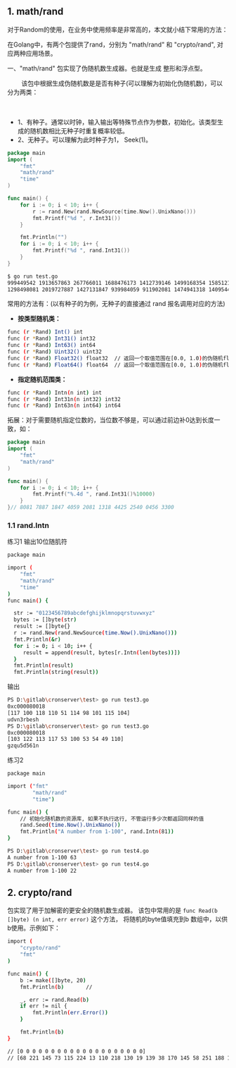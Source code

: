 
## 1. math/rand
对于Random的使用，在业务中使用频率是非常高的，本文就小结下常用的方法：

在Golang中，有两个包提供了rand，分别为 "math/rand" 和 "crypto/rand",  对应两种应用场景。

一、"math/rand" 包实现了伪随机数生成器。也就是生成 整形和浮点型。

　　 该包中根据生成伪随机数是是否有种子(可以理解为初始化伪随机数)，可以分为两类：

　

 - 1、有种子。通常以时钟，输入输出等特殊节点作为参数，初始化。该类型生成的随机数相比无种子时重复概率较低。
 - 2、无种子。可以理解为此时种子为1， Seek(1)。

```go
package main
import (
    "fmt"
    "math/rand"
    "time"
)

func main() {
    for i := 0; i < 10; i++ {
        r := rand.New(rand.NewSource(time.Now().UnixNano()))
        fmt.Printf("%d ", r.Int31())
    }

    fmt.Println("")
    for i := 0; i < 10; i++ {
        fmt.Printf("%d ", rand.Int31())
    }
}
```

```bash
$ go run test.go
999449542 1913657863 267766011 1688476173 1412739146 1499168354 1585121329 858280757 661414473 759656463 
1298498081 2019727887 1427131847 939984059 911902081 1474941318 140954425 336122540 208240456 646203300 
```
常用的方法有：(以有种子的为例，无种子的直接通过 rand 报名调用对应的方法)

 - **按类型随机类：**

```bash
func (r *Rand) Int() int
func (r *Rand) Int31() int32
func (r *Rand) Int63() int64
func (r *Rand) Uint32() uint32
func (r *Rand) Float32() float32  // 返回一个取值范围在[0.0, 1.0)的伪随机float32值
func (r *Rand) Float64() float64  // 返回一个取值范围在[0.0, 1.0)的伪随机float64值
```

 - **指定随机范围类：**

```bash
func (r *Rand) Intn(n int) int
func (r *Rand) Int31n(n int32) int32
func (r *Rand) Int63n(n int64) int64
```

拓展：对于需要随机指定位数的，当位数不够是，可以通过前边补0达到长度一致，如：

```go
package main
import (
    "fmt"
    "math/rand"
)

func main() {
    for i := 0; i < 10; i++ {
        fmt.Printf("%.4d ", rand.Int31()%10000)
    }
}// 8081 7887 1847 4059 2081 1318 4425 2540 0456 3300
```
### 1.1 rand.Intn
练习1 输出10位随肌符
```bash
package main

import (
	"fmt"
	"math/rand"
	"time"
)
func main() {

  str := "0123456789abcdefghijklmnopqrstuvwxyz"
  bytes := []byte(str)
  result := []byte{}
  r := rand.New(rand.NewSource(time.Now().UnixNano())) 
  fmt.Println(&r)
  for i := 0; i < 10; i++ {
     result = append(result, bytes[r.Intn(len(bytes))])
  }
  fmt.Println(result)
  fmt.Println(string(result))
```
输出

```bash
PS D:\gitlab\cronserver\test> go run test3.go
0xc000080018
[117 100 118 110 51 114 98 101 115 104]
udvn3rbesh
PS D:\gitlab\cronserver\test> go run test3.go
0xc000080018
[103 122 113 117 53 100 53 54 49 110]
gzqu5d561n
```
练习2

```bash
package main

import ("fmt"
        "math/rand"
        "time")

func main() {
    // 初始化随机数的资源库, 如果不执行这行, 不管运行多少次都返回同样的值
    rand.Seed(time.Now().UnixNano())
    fmt.Println("A number from 1-100", rand.Intn(81))
}
```

```bash
PS D:\gitlab\cronserver\test> go run test4.go
A number from 1-100 63
PS D:\gitlab\cronserver\test> go run test4.go
A number from 1-100 22
```

## 2. crypto/rand
包实现了用于加解密的更安全的随机数生成器。
该包中常用的是 `func Read(b []byte) (n int, err error)` 这个方法， 将随机的byte值填充到b 数组中，以供b使用。示例如下：

```bash
import (
    "crypto/rand"
    "fmt"
)

func main() {
    b := make([]byte, 20)
    fmt.Println(b)       //

    _, err := rand.Read(b)
    if err != nil {
        fmt.Println(err.Error())
    }

    fmt.Println(b)
}

// [0 0 0 0 0 0 0 0 0 0 0 0 0 0 0 0 0 0 0 0]
// [68 221 145 73 115 224 13 110 218 130 19 139 38 170 145 58 251 188 126 197]
```

